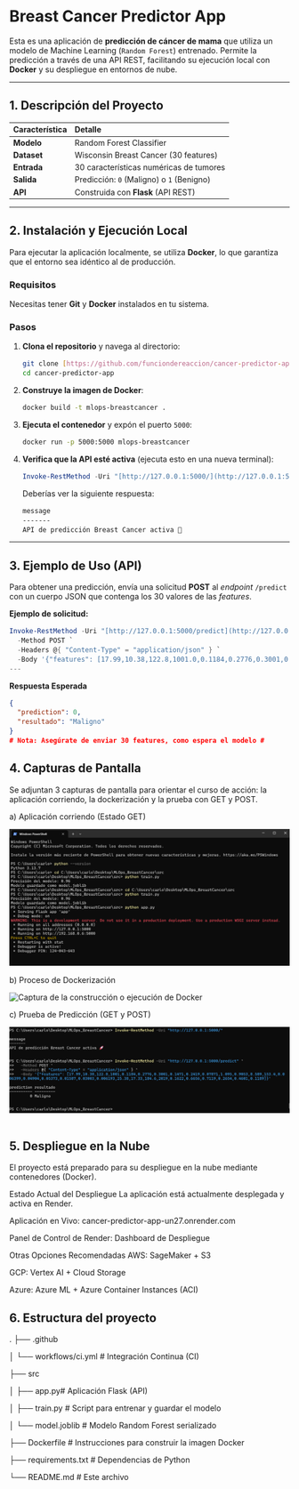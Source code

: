 # Breast Cancer Predictor App

Esta es una aplicación de **predicción de cáncer de mama** que utiliza un modelo de Machine Learning (`Random Forest`) entrenado. Permite la predicción a través de una API REST, facilitando su ejecución local con **Docker** y su despliegue en entornos de nube.

---

## 1. Descripción del Proyecto

| Característica | Detalle |
| :--- | :--- |
| **Modelo** | Random Forest Classifier |
| **Dataset** | Wisconsin Breast Cancer (30 features) |
| **Entrada** | 30 características numéricas de tumores |
| **Salida** | Predicción: `0` (Maligno) o `1` (Benigno) |
| **API** | Construida con **Flask** (API REST) |

---

## 2. Instalación y Ejecución Local

Para ejecutar la aplicación localmente, se utiliza **Docker**, lo que garantiza que el entorno sea idéntico al de producción.

### Requisitos

Necesitas tener **Git** y **Docker** instalados en tu sistema.

### Pasos

1.  **Clona el repositorio** y navega al directorio:

    ```bash
    git clone [https://github.com/funciondereaccion/cancer-predictor-app.git](https://github.com/funciondereaccion/cancer-predictor-app.git)
    cd cancer-predictor-app
    ```

2.  **Construye la imagen de Docker**:

    ```bash
    docker build -t mlops-breastcancer .
    ```

3.  **Ejecuta el contenedor** y expón el puerto `5000`:

    ```bash
    docker run -p 5000:5000 mlops-breastcancer
    ```

4.  **Verifica que la API esté activa** (ejecuta esto en una nueva terminal):

    ```powershell
    Invoke-RestMethod -Uri "[http://127.0.0.1:5000/](http://127.0.0.1:5000/)"
    ```

    Deberías ver la siguiente respuesta:

    ```bash
    message
    -------
    API de predicción Breast Cancer activa 🚀
    ```

---

 ## 3. Ejemplo de Uso (API)

 Para obtener una predicción, envía una solicitud **POST** al *endpoint* `/predict` con un cuerpo JSON que contenga los 30 valores de las *features*.

 **Ejemplo de solicitud:**

 ```powershell
 Invoke-RestMethod -Uri "[http://127.0.0.1:5000/predict](http://127.0.0.1:5000/predict)" `
   -Method POST `
   -Headers @{ "Content-Type" = "application/json" } `
   -Body '{"features": [17.99,10.38,122.8,1001.0,0.1184,0.2776,0.3001,0.1471,0.2419,0.07871,1.095,0.9053,8.589,153.4,0.006399,0.04904,0.05373,0.01587,0.03003,0.006193,25.38,17.33,184.6,2019.0,0.1622,0.6656,0.7119,0.2654,0.4601,0.1189]}'
 ---
```

 **Respuesta Esperada**

```json
{
  "prediction": 0,
  "resultado": "Maligno"
}
# Nota: Asegúrate de enviar 30 features, como espera el modelo #
```
## 4. Capturas de Pantalla

Se adjuntan 3 capturas de pantalla para orientar el curso de acción: la aplicación corriendo, la dockerización y la prueba con GET y POST.

a) Aplicación corriendo (Estado GET)

![Captura de la API Flask activa](https://github.com/funciondereaccion/cancer-predictor-app/blob/main/screenshots/app%20corriendo.png)

b) Proceso de Dockerización

![Captura de la construcción o ejecución de Docker](https://github.com/funciondereaccion/cancer-predictor-app/blob/main/screenshots/dockerizaci%C3%B3n.png)

c)  Prueba de Predicción (GET y POST)

![Captura de la prueba de la API con comandos GET y POST](https://github.com/funciondereaccion/cancer-predictor-app/blob/main/screenshots/get%20y%20post.png)
```
```
## 5. Despliegue en la Nube ##
El proyecto está preparado para su despliegue en la nube mediante contenedores (Docker).

Estado Actual del Despliegue
La aplicación está actualmente desplegada y activa en Render.

Aplicación en Vivo: cancer-predictor-app-un27.onrender.com

Panel de Control de Render: Dashboard de Despliegue

Otras Opciones Recomendadas
AWS: SageMaker + S3

GCP: Vertex AI + Cloud Storage

Azure: Azure ML + Azure Container Instances (ACI)

## 6. Estructura del proyecto

.
├── .github

│   └── workflows/ci.yml # Integración Continua (CI)

├── src

│   ├── app.py# Aplicación Flask (API)

│   ├── train.py         # Script para entrenar y guardar el modelo

│   └── model.joblib     # Modelo Random Forest serializado

├── Dockerfile           # Instrucciones para construir la imagen Docker

├── requirements.txt     # Dependencias de Python

└── README.md            # Este archivo
